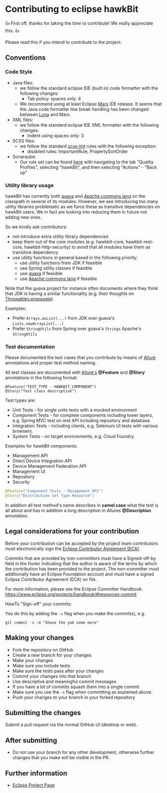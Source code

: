 # Contributing to eclipse hawkBit

:+1: First off, thanks for taking the time to contribute! We really appreciate this. :+1:

Please read this if you intend to contribute to the project.

## Conventions

### Code Style

* Java files:
  * we follow the standard eclipse IDE (built in) code formatter with the following changes:
    * Tab policy: spaces only: 4
  * We recommend using at least Eclipse [Mars](https://www.eclipse.org/mars/) IDE release. It seems that the Java code formatter line break handling has been changed between [Luna](https://www.eclipse.org/luna/) and Mars.
* XML files:
  * we follow the standard eclipse IDE XML formatter with the following changes:
    * Indent using spaces only: 3
* SCSS files:
  * we follow the standard [scss-lint](https://github.com/brigade/scss-lint/) rules with the following exception:
    * disabled rules: ImportantRule, PropertySortOrder
* Sonarqube:
  * Our rule set can be found [here](https://sonar.ops.bosch-iot-rollouts.com/projects) with navigating to the tab "Quality Profiles", selecting "hawkBit", and then selecting "Actions" - "Back up"

### Utility library usage

hawkBit has currently both [guava](https://github.com/google/guava) and [Apache commons lang](https://commons.apache.org/proper/commons-lang/) on the classpath in several of its modules. However, we see introducing too many utility libraries problematic as we force these as transitive dependencies on hawkBit users. We in fact are looking into reducing them in future not adding new ones.

So we kindly ask contributors:

* not introduce extra utility library dependencies
* keep them out of the core modules (e.g. hawkbit-core, hawkbit-rest-core, hawkbit-http-security) to avoid that all modules have them as transitive dependency
* use utility functions in general based in the following priority:
  * use utility functions from JDK if feasible
  * use Spring utility classes if feasible
  * use [guava](https://github.com/google/guava) if feasible
  * use [Apache commons lang](https://commons.apache.org/proper/commons-lang/) if feasible

Note that the guava project for instance often documents where they think that JDK is having a similar functionality (e.g. their thoughts on  [Throwables.propagate](https://github.com/google/guava/wiki/Why-we-deprecated-Throwables.propagate)).

Examples:

* Prefer `Arrays.asList(...)` from JDK over guava's `Lists.newArrayList(...)`
* Prefer `StringUtils` from Spring over guava's `Strings` Apache's `StringUtils`

### Test documentation

Please documented the test cases that you contribute by means of [Allure](https://docs.qameta.io/allure/) annotations and proper test method naming.

All test classes are documented with [Allure's](https://docs.qameta.io/allure/#_behaviours_mapping) **@Feature** and **@Story** annotations in the following format:
```
@Feature("TEST_TYPE - HAWKBIT_COMPONENT")
@Story("Test class description")
```

Test types are:

* Unit Tests - for single units tests with a mocked environment
* Component Tests - for complete components including lower layers, e.g. Spring MVC test on rest API including repository and database.
* Integration Tests - including clients, e.g. Selenium UI tests with various browsers.
* System Tests - on target environments, e.g. Cloud Foundry.

Examples for hawkBit components:

* Management API
* Direct Device Integration API
* Device Management Federation API
* Management UI
* Repository
* Security

```java
@Feature("Component Tests - Management API")
@Story("Distribution Set Type Resource")
```

In addition all test method's name describes in **camel case** what the test is all about and has in addition a long description in Allures **@Description** annotation.

## Legal considerations for your contribution

Before your contribution can be accepted by the project team contributors must
electronically sign the [Eclipse Contributor Agreement (ECA)](http://www.eclipse.org/legal/ECA.php).

Commits that are provided by non-committers must have a Signed-off-by field in
the footer indicating that the author is aware of the terms by which the
contribution has been provided to the project. The non-committer must
additionally have an Eclipse Foundation account and must have a signed Eclipse
Contributor Agreement (ECA) on file.

For more information, please see the Eclipse Committer Handbook:
https://www.eclipse.org/projects/handbook/#resources-commit

HowTo "Sign-off" your commits:

You do this by adding the `-s` flag when you make the commit(s), e.g.

    git commit -s -m "Shave the yak some more"

## Making your changes

* Fork the repository on GitHub
* Create a new branch for your changes
* Make your changes
* Make sure you include tests
* Make sure the tests pass after your changes
* Commit your changes into that branch
* Use descriptive and meaningful commit messages
* If you have a lot of commits squash them into a single commit
* Make sure you use the `-s` flag when committing as explained above.
* Push your changes to your branch in your forked repository

## Submitting the changes

Submit a pull request via the normal GitHub UI (desktop or web).

## After submitting

* Do not use your branch for any other development, otherwise further changes that you make will be visible in the PR.

## Further information

* [Eclipse Project Page](http://projects.eclipse.org/projects/iot.hawkbit)
